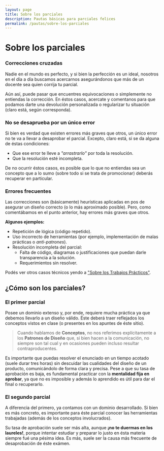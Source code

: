```yaml
---
layout: page
title: Sobre los parciales
description: Pautas básicas para parciales felices
permalink: /pautas/sobre-los-parciales
---
```


# Sobre los parciales

### Correcciones cruzadas

Nadie en el mundo es perfecto, y si bien la perfección es un ideal, nosotros en el día a día buscamos acercarnos asegurándonos que más de un docente sea quien corrija tu parcial. 

Aún así, puede pasar que encuentres equivocaciones o simplemente no entiendas la corrección. En éstos casos, acercate y comentanos para que podamos darte una devolución personalizada o regularizar tu situación (claro está, según corresponda).

### No se desaprueba por un único error

Si bien es verdad que existen errores más graves que otros, un único error no te va a llevar a desaprobar el parcial. Excepto, claro está, si se da alguna de éstas condiciones:

- Que ese error te lleve a _"arrastrarlo"_ por toda la resolución.
- Que la resolución esté incompleta.

De no ocurrir éstos casos, es posible que lo que no entiendas sea un concepto que a lo sumo (sobre todo si se trata de promocionar) deberás recuperar en particular.

### Errores frecuentes

Las correcciones son (básicamente) heurísticas aplicadas en pos de asegurar un diseño correcto (o lo más aproximado posible). Pero, como comentábamos en el punto anterior, hay errores más graves que otros. 

**Algunos ejemplos:**

- Repetición de lógica (código repetido).
- Uso incorrecto de herramientas (por ejemplo, implementación de malas prácticas o _anti-patrones_).
- Resolución incompleta del parcial:
  - Falta de código, diagramas o justificaciones que puedan darle transparencia a la solución.
  - Requerimientos sin resolver.

Podés ver otros casos técnicos yendo a ["Sobre los Trabajos Prácticos"]({{site.baseurl}}/pautas/sobre-los-trabajos-practicos).

## ¿Cómo son los parciales?

### El primer parcial

Posee un dominio extenso y, por ende, requiere mucha práctica ya que debemos llevarlo a un diseño válido. Éste deberá traer reflejados los conceptos vistos en clase (o presentes en los apuntes de éste sitio). 

> Cuando hablamos de **Conceptos**, no nos referimos explícitamente a los **Patrones de Diseño** que, si bien hacen a la comunicación, no siempre son tal cual y en ocasiones pueden incluso resultar contraproducentes.

Es importante que puedas resolver el enunciado en un tiempo acotado (suele durar tres horas) sin descuidar las cualidades del diseño de un producto, comunicándolo de forma clara y precisa.
Pese a que su tasa de aprobación es baja, es fundamental practicar con la **mentalidad fija en aprobar**, ya que no es imposible y además lo aprendido es útil para dar el final o recuperarlo. 

### El segundo parcial

A diferencia del primero, ya contamos con un dominio desarrollado. Si bien es más concreto, es importante para éste parcial conocer las herramientas trabajadas (además de los conceptos involucrados).

Su tasa de aprobación suele ser más alta, aunque **¡no te duermas en los laureles!**, porque intentar estudiar y preparar lo justo en ésta materia siempre fué una pésima idea. Es más, suele ser la causa más frecuente de desaprobación de éste exámen.

